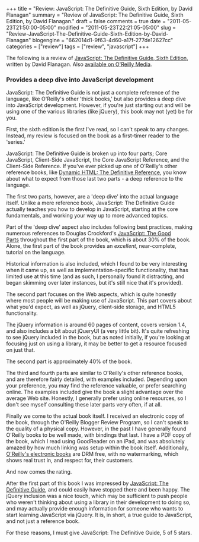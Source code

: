 +++
title = "Review: JavaScript: The Definitive Guide, Sixth Edition, by David Flanagan"
summary = "Review of JavaScript: The Definitive Guide, Sixth Edition, by David Flanagan."
draft = false
comments = true
date = "2011-05-23T21:50:00-05:00"
modified = "2011-05-23T22:21:05-05:00"
slug = "Review-JavaScript-The-Definitive-Guide-Sixth-Edition-by-David-Flanagan"
blogengine = "662014d1-9f63-4d60-a17f-277de12627cc"
categories = ["review"]
tags = ["review", "javascript"]
+++

<div class="note">
<p>The following is a review of <a rel="external" href="http://www.amazon.com/gp/product/0596805527?tag=strivinglifen-20">JavaScript: The Definitive Guide, Sixth Edition</a>, written by David Flanagan. Also <a rel="external" href="http://oreilly.com/catalog/9780596805524/">available on O'Reilly Media</a>.</p>
</div>
<h3>Provides a deep dive into JavaScript development</h3>
<p>JavaScript: The Definitive Guide is not just a complete reference of the language, like O'Reilly's other 'thick books,' but also provides a deep dive into JavaScript development. However, if you're just starting out and will be using one of the various libraries (like jQuery), this book may not (yet) be for you.</p>
<p>First, the sixth edition is the first I've read, so I can't speak to any changes. Instead, my review is focused on the book as a first-timer reader to the 'series.'</p>
<p>JavaScript: The Definitive Guide is broken up into four parts; Core JavaScript, Client-Side JavaScript, the Core JavaScript Reference, and the Client-Side Reference. If you've ever picked up one of O'Reilly's other reference books, like <a rel="external" href="http://www.amazon.com/gp/product/0596527403?tag=strivinglifen-20">Dynamic HTML: The Definitive Reference</a>, you know about what to expect from those last two parts - a deep reference to the language.</p>
<p>The first two parts, however, are a 'deep dive' into the actual language itself. Unlike a mere reference book,&nbsp;JavaScript: The Definitive Guide actually teaches you how to develop in JavaScript, starting at the core fundamentals, and working your way up to more advanced topics.</p>
<p>Part of the 'deep dive' aspect also includes following best practices, making numerous references to Douglas Crockford's <a href="/words/post/Review-JavaScript-The-Good-Parts-by-Douglas-Crockford.aspx">JavaScript: The Good Parts</a>&nbsp;throughout the first part of the book, which is about 30% of the book. Alone, the first part of the book provides an <em>excellent</em>, near-complete, tutorial on the language.</p>
<p>Historical information is also included, which I found to be very interesting when it came up, as well as implementation-specific functionality, that has limited use at this time (and as such, I personally found it distracting, and began skimming over later instances, but it's still nice that it's provided).</p>
<p>The second part focuses on the Web aspects, which is quite honestly where most people will be making use of JavaScript. This part covers about what you'd expect, as well as jQuery, client-side storage, and HTML5 functionality.</p>
<p>The jQuery information is around 60 pages of content, covers version 1.4, and also includes a bit about jQueryUI (a very little bit). It's quite refreshing to see jQuery included in the book, but as noted initially, if you're looking at focusing just on using a library, it may be better to get a resource focused on just that.</p>
<p>The second part is approximately 40% of the book.</p>
<p>The third and fourth parts are similar to O'Reilly's other reference books, and are therefore fairly detailed, with examples included. Depending upon your preference, you may find the reference valuable, or prefer searching online. The examples included give the book a slight advantage over the average Web site. Honestly, I generally prefer using online resources, so I don't see myself consulting these later parts very often, if at all.</p>
<p>Finally we come to the actual book itself. I received an electronic copy of the book, through the O'Reilly Blogger Review Program, so I can't speak to the quality of a physical copy. However, in the past I have generally found O'Reilly books to be well made, with bindings that last. I have a PDF copy of the book, which I read using GoodReader on an iPad, and was absolutely amazed by how much linking was setup within the book itself. Additionally, <a rel="external" href="http://oreilly.com/ebooks/">O'Reilly's electronic books</a> are DRM free, with no watermarking, which shows real trust in, and respect for, their customers.</p>
<p>And now comes the rating.</p>
<p>After the first part of this book I was impressed by <a rel="external" href="http://www.amazon.com/gp/product/0596805527?tag=strivinglifen-20">JavaScript: The Definitive Guide</a>, and could easily have stopped there and been happy. The jQuery inclusion was a nice touch, which may be sufficient to push people who weren't thinking about using a library in their development to doing so, and may actually provide enough information for someone who wants to start learning JavaScript via jQuery. It is, in short, a true guide to JavaScript, and not just a reference book.</p>
<p>For these reasons, I must give JavaScript: The Definitive Guide, 5 of 5 stars.</p>
